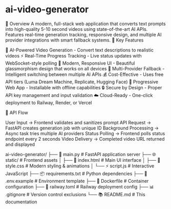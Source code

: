 # ai-video-generator

🚀 Overview
A modern, full-stack web application that converts text prompts into high-quality 5-10 second videos using state-of-the-art AI APIs. Features real-time generation tracking, responsive design, and multiple AI provider integrations with smart fallback systems.
🎯 Key Features

🤖 AI-Powered Video Generation - Convert text descriptions to realistic videos
⚡ Real-Time Progress Tracking - Live status updates with WebSocket-style polling
🎨 Modern, Responsive UI - Beautiful glassmorphism design that works on all devices
🔄 Multi-Provider Fallback - Intelligent switching between multiple AI APIs
💰 Cost-Effective - Uses free API tiers (Luma Dream Machine, Replicate, Hugging Face)
📱 Progressive Web App - Installable with offline capabilities
🔒 Secure by Design - Proper API key management and input validation
☁️ Cloud-Ready - One-click deployment to Railway, Render, or Vercel


🔄 API Flow

User Input → Frontend validates and sanitizes prompt
API Request → FastAPI creates generation job with unique ID
Background Processing → Async task tries multiple AI providers
Status Polling → Frontend polls status endpoint every 2 seconds
Video Delivery → Completed video URL returned and displayed

ai-video-generator/
├── 📄 main.py                 # FastAPI application server
├── 🌐 static/                 # Frontend assets
│   ├── 📝 index.html          # Main UI interface
│   ├── 🎨 style.css           # Modern styling & animations
│   └── ⚡ script.js           # Interactive JavaScript
├── 📦 requirements.txt        # Python dependencies
├── 🔧 .env.example           # Environment template
├── 🐳 Dockerfile             # Container configuration
├── 🚂 railway.toml           # Railway deployment config
├── 📊 .gitignore             # Version control exclusions
└── 📚 README.md              # This documentation
